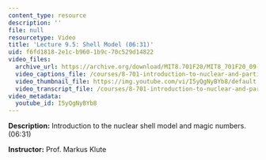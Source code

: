 ```yaml
---
content_type: resource
description: ''
file: null
resourcetype: Video
title: 'Lecture 9.5: Shell Model (06:31)'
uid: f6fd1818-2e1c-b960-1b9c-70c529d14822
video_files:
  archive_url: https://archive.org/download/MIT8.701F20/MIT8_701F20_09-05_shell_300k.mp4
  video_captions_file: /courses/8-701-introduction-to-nuclear-and-particle-physics-fall-2020/39d3bf76045353abaaa837c2c9fc15d2_I5yQgNyBYb8.vtt
  video_thumbnail_file: https://img.youtube.com/vi/I5yQgNyBYb8/default.jpg
  video_transcript_file: /courses/8-701-introduction-to-nuclear-and-particle-physics-fall-2020/e731d6459b9500527cf8df7bfa3e7f95_I5yQgNyBYb8.pdf
video_metadata:
  youtube_id: I5yQgNyBYb8
---
```


**Description:** Introduction to the nuclear shell model and magic numbers. (06:31)

**Instructor:** Prof. Markus Klute